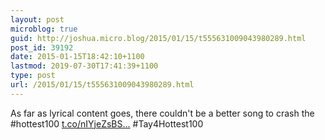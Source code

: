 ```yaml
---
layout: post
microblog: true
guid: http://joshua.micro.blog/2015/01/15/t555631009043980289.html
post_id: 39192
date: 2015-01-15T18:42:10+1100
lastmod: 2019-07-30T17:41:39+1100
type: post
url: /2015/01/15/t555631009043980289.html
---
```

As far as lyrical content goes, there couldn't be a better song to crash the #hottest100 [t.co/nIYjeZsBS...](http://t.co/nIYjeZsBSG) #Tay4Hottest100
